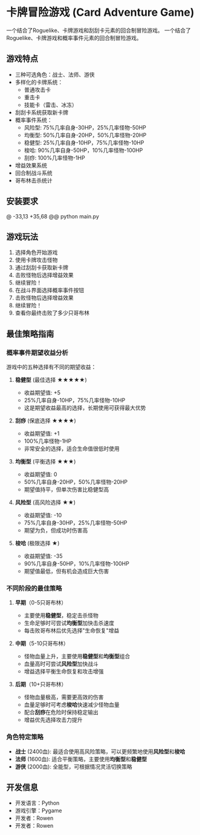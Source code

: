 # 卡牌冒险游戏 (Card Adventure Game)

一个结合了Roguelike、卡牌游戏和刮刮卡元素的回合制冒险游戏。
一个结合了Roguelike、卡牌游戏和概率事件元素的回合制冒险游戏。

## 游戏特点

- 三种可选角色：战士、法师、游侠
- 多样化的卡牌系统：
  - 普通攻击卡
  - 重击卡
  - 技能卡（雷击、冰冻）
- 刮刮卡系统获取新卡牌
- 概率事件系统：
  - 风险型: 75%几率自身-30HP，25%几率怪物-50HP
  - 均衡型: 50%几率自身-20HP，50%几率怪物-20HP
  - 稳健型: 25%几率自身-10HP，75%几率怪物-10HP
  - 梭哈: 90%几率自身-50HP，10%几率怪物-100HP
  - 刮痧: 100%几率怪物-1HP
- 增益效果系统
- 回合制战斗系统
- 哥布林击杀统计

## 安装要求

@ -33,13 +35,68 @@ python main.py
## 游戏玩法

1. 选择角色开始游戏
2. 使用卡牌攻击怪物
3. 通过刮刮卡获取新卡牌
4. 击败怪物后选择增益效果
5. 继续冒险！
2. 在战斗界面选择概率事件按钮
3. 击败怪物后选择增益效果
4. 继续冒险！
5. 查看你最终击败了多少只哥布林

## 最佳策略指南

### 概率事件期望收益分析

游戏中的五种选择有不同的期望收益：

1. **稳健型** (最佳选择 ★★★★★)
   - 收益期望值: +5
   - 25%几率自身-10HP，75%几率怪物-10HP
   - 这是期望收益最高的选择，长期使用可获得最大优势

2. **刮痧** (保底选择 ★★★★)
   - 收益期望值: +1
   - 100%几率怪物-1HP
   - 非常安全的选择，适合生命值很低时使用

3. **均衡型** (平衡选择 ★★★)
   - 收益期望值: 0
   - 50%几率自身-20HP，50%几率怪物-20HP
   - 期望值持平，但单次伤害比稳健型高

4. **风险型** (高风险选择 ★★)
   - 收益期望值: -10
   - 75%几率自身-30HP，25%几率怪物-50HP
   - 期望为负，但成功时伤害高

5. **梭哈** (极限选择 ★)
   - 收益期望值: -35
   - 90%几率自身-50HP，10%几率怪物-100HP
   - 期望值最低，但有机会造成巨大伤害

### 不同阶段的最佳策略

1. **早期**（0-5只哥布林）
   - 主要使用**稳健型**，稳定击杀怪物
   - 生命足够时可尝试**均衡型**加快击杀速度
   - 每击败哥布林后优先选择"生命恢复"增益

2. **中期**（5-10只哥布林）
   - 怪物血量上升，主要使用**稳健型**和**均衡型**组合
   - 血量高时可尝试**风险型**加快战斗
   - 增益选择平衡生命恢复和攻击增强

3. **后期**（10+只哥布林）
   - 怪物血量极高，需要更高效的伤害
   - 血量足够时可考虑**梭哈**快速减少怪物血量
   - 配合**刮痧**在危险时保持稳定输出
   - 增益优先选择攻击力提升

### 角色特定策略

- **战士** (2400血): 最适合使用高风险策略，可以更频繁地使用**风险型**和**梭哈**
- **法师** (1600血): 适合平衡策略，主要使用**均衡型**和**稳健型**
- **游侠** (2000血): 全能型，可根据情况灵活切换策略

## 开发信息

- 开发语言：Python
- 游戏引擎：Pygame
- 开发者：Rowen 
- 开发者：Rowen
